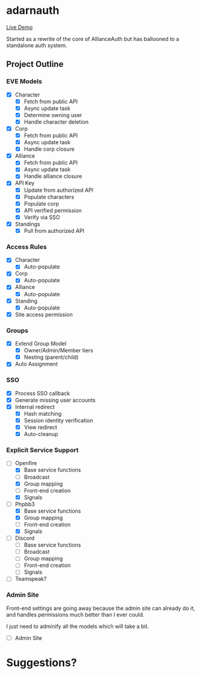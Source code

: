 # adarnauth

[Live Demo](https://adarnauth.allianceauth.com)

Started as a rewrite of the core of AllianceAuth but has ballooned to a standalone auth system.

## Project Outline

### EVE Models

 - [x] Character
   - [x] Fetch from public API
   - [x] Async update task
   - [x] Determine owning user
   - [x] Handle character deletion
 - [x] Corp
   - [x] Fetch from public API
   - [x] Async update task
   - [x] Handle corp closure
 - [x] Alliance
   - [x] Fetch from public API
   - [x] Async update task
   - [x] Handle alliance closure
 - [x] API Key
   - [x] Update from authorized API
   - [x] Populate characters
   - [x] Populate corp
   - [x] API verified permission
   - [x] Verify via SSO
 - [x] Standings
   - [x] Pull from authorized API

### Access Rules

 - [x] Character
   - [x] Auto-populate
 - [x] Corp
   - [x] Auto-populate
 - [x] Alliance
   - [x] Auto-populate
 - [x] Standing
   - [x] Auto-populate
 - [x] Site access permission

### Groups

 - [x] Extend Group Model
   - [x] Owner/Admin/Member tiers
   - [x] Nesting (parent/child)
 - [x] Auto Assignment

### SSO

 - [x] Process SSO callback
 - [x] Generate missing user accounts
 - [x] Internal redirect
   - [x] Hash matching
   - [x] Session identity verification
   - [x] View redirect
   - [x] Auto-cleanup

### Explicit Service Support

 - [ ] Openfire
   - [x] Base service functions
   - [ ] Broadcast
   - [x] Group mapping
   - [ ] Front-end creation
   - [x] Signals
 - [ ] Phpbb3
   - [x] Base service functions
   - [x] Group mapping
   - [ ] Front-end creation
   - [x] Signals
 - [ ] Discord
   - [ ] Base service functions
   - [ ] Broadcast
   - [ ] Group mapping
   - [ ] Front-end creation
   - [ ] Signals
 - [ ] Teamspeak?

### Admin Site

Front-end settings are going away because the admin site can already do it, and handles permissions much better than I ever could.

I just need to adminify all the models which will take a bit.

 - [ ] Admin Site

# Suggestions?
